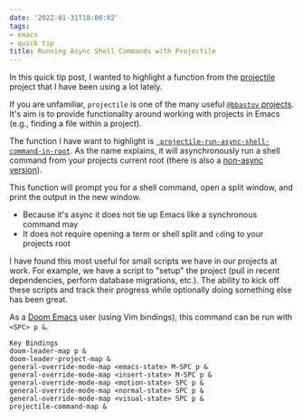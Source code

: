```yaml
---
date: '2022-01-31T18:00:02'
tags:
- emacs
- quick tip
title: Running Async Shell Commands with Projectile
---
```


In this quick tip post, I wanted to highlight a function from the [projectile](https://github.com/bbatsov/projectile) project that I have been using a lot lately.

If you are unfamiliar, `projectile` is one of the many useful [`@bbastov` projects](https://github.com/bbatsov). It's aim is to provide functionality around working with projects in Emacs (e.g., finding a file within a project).

The function I have want to highlight is [` projectile-run-async-shell-command-in-root`](https://github.com/bbatsov/projectile/blob/24de2940a8a1f46a7715175a66be67733f1c8fa8/projectile.el#L4046-L4050). As the name explains, it will asynchronously run a shell command from your projects current root (there is also a [non-async version](https://github.com/bbatsov/projectile/blob/24de2940a8a1f46a7715175a66be67733f1c8fa8/projectile.el#L4039-L4043)).

This function will prompt you for a shell command, open a split window, and print the output in the new window.

- Because it's async it does not tie up Emacs like a synchronous command may
- It does not require opening a term or shell split and `cd`ing to your projects root

I have found this most useful for small scripts we have in our projects at work. For example, we have a script to "setup" the project (pull in recent dependencies, perform database migrations, etc.). The ability to kick off these scripts and track their progress while optionally doing something else has been great.

As a [Doom Emacs](https://github.com/hlissner/doom-emacs) user (using Vim bindings), this command can be run with `<SPC> p &`.

```
Key Bindings
doom-leader-map p &
doom-leader-project-map &
general-override-mode-map <emacs-state> M-SPC p &
general-override-mode-map <insert-state> M-SPC p &
general-override-mode-map <motion-state> SPC p &
general-override-mode-map <normal-state> SPC p &
general-override-mode-map <visual-state> SPC p &
projectile-command-map &
```
